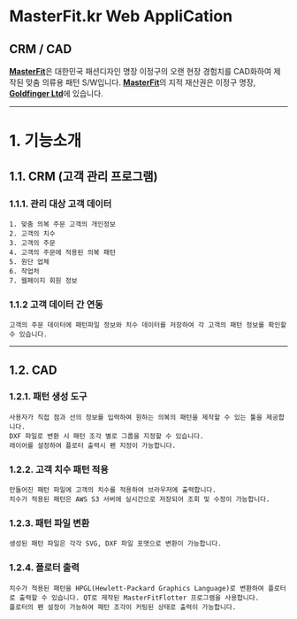 # MasterFit.kr Web AppliCation

## CRM / CAD

[**MasterFit**](https://masterfit.kr/)은 대한민국 패션디자인 명장 이정구의 오랜 현장 경험치를 CAD화하여 제작된 맞춤 의류용 패턴 S/W입니다. [**MasterFit**](https://masterfit.kr/)의 지적 재산권은 이정구 명장, [**Goldfinger Ltd**](https://gftailor.co.kr/)에 있습니다.

****
# 1. 기능소개
## 1.1. CRM (고객 관리 프로그램)
### 1.1.1. 관리 대상 고객 데이터

    1. 맞춤 의복 주문 고객의 개인정보
    2. 고객의 치수
    3. 고객의 주문
    4. 고객의 주문에 적용된 의복 패턴
    5. 원단 업체
    6. 작업처
    7. 웹페이지 회원 정보

### 1.1.2 고객 데이터 간 연동
    고객의 주문 데이터에 패턴파일 정보와 치수 데이터를 저장하여 각 고객의 패턴 정보를 확인할 수 있습니다.
****
## 1.2. CAD
### 1.2.1. 패턴 생성 도구
    사용자가 직접 점과 선의 정보를 입력하여 원하는 의복의 패턴을 제작할 수 있는 툴을 제공합니다.
    DXF 파일로 변환 시 패턴 조각 별로 그룹을 지정할 수 있습니다.
    레이어를 설정하여 플로터 출력시 펜 지정이 가능합니다.
      
### 1.2.2. 고객 치수 패턴 적용
    만들어진 패턴 파일에 고객의 치수를 적용하여 브라우저에 출력합니다.
    치수가 적용된 패턴은 AWS S3 서버에 실시간으로 저장되어 조회 및 수정이 가능합니다.
### 1.2.3. 패턴 파일 변환
    생성된 패턴 파일은 각각 SVG, DXF 파일 포맷으로 변환이 가능합니다.
### 1.2.4. 플로터 출력
    치수가 적용된 패턴을 HPGL(Hewlett-Packard Graphics Language)로 변환하여 플로터로 출력할 수 있습니다. QT로 제작된 MasterFitFlotter 프로그램을 사용합니다.
    플로터의 펜 설정이 가능하여 패턴 조각이 커팅된 상태로 출력이 가능합니다.


